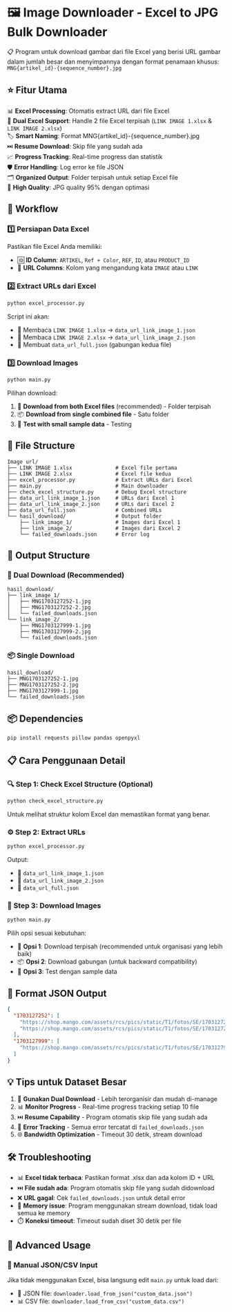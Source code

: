 # 🖼️ Image Downloader - Excel to JPG Bulk Downloader

📋 Program untuk download gambar dari file Excel yang berisi URL gambar dalam jumlah besar dan menyimpannya dengan format penamaan khusus: `MNG{artikel_id}-{sequence_number}.jpg`

## ⭐ Fitur Utama

📊 **Excel Processing**: Otomatis extract URL dari file Excel  
📁 **Dual Excel Support**: Handle 2 file Excel terpisah (`LINK IMAGE 1.xlsx` & `LINK IMAGE 2.xlsx`)  
🏷️ **Smart Naming**: Format MNG{artikel_id}-{sequence_number}.jpg  
⏭️ **Resume Download**: Skip file yang sudah ada  
📈 **Progress Tracking**: Real-time progress dan statistik  
🛡️ **Error Handling**: Log error ke file JSON  
🗂️ **Organized Output**: Folder terpisah untuk setiap Excel file  
🎨 **High Quality**: JPG quality 95% dengan optimasi  

## 🔄 Workflow

### 1️⃣ Persiapan Data Excel
Pastikan file Excel Anda memiliki:
- 🆔 **ID Column**: `ARTIKEL`, `Ref + Color`, `REF`, `ID`, atau `PRODUCT_ID`
- 🔗 **URL Columns**: Kolom yang mengandung kata `IMAGE` atau `LINK`

### 2️⃣ Extract URLs dari Excel
```bash
python excel_processor.py
```
Script ini akan:
- 📖 Membaca `LINK IMAGE 1.xlsx` → `data_url_link_image_1.json`
- 📖 Membaca `LINK IMAGE 2.xlsx` → `data_url_link_image_2.json`
- 🔗 Membuat `data_url_full.json` (gabungan kedua file)

### 3️⃣ Download Images
```bash
python main.py
```
Pilihan download:
1. 🎯 **Download from both Excel files** (recommended) - Folder terpisah
2. 📦 **Download from single combined file** - Satu folder
3. 🧪 **Test with small sample data** - Testing

## 📂 File Structure

```
Image url/
├── LINK IMAGE 1.xlsx              # Excel file pertama
├── LINK IMAGE 2.xlsx              # Excel file kedua
├── excel_processor.py             # Extract URLs dari Excel
├── main.py                        # Main downloader
├── check_excel_structure.py       # Debug Excel structure
├── data_url_link_image_1.json     # URLs dari Excel 1
├── data_url_link_image_2.json     # URLs dari Excel 2
├── data_url_full.json             # Combined URLs
└── hasil_download/                # Output folder
    ├── link_image_1/              # Images dari Excel 1
    ├── link_image_2/              # Images dari Excel 2
    └── failed_downloads.json      # Error log
```

## 📁 Output Structure

### 🎯 Dual Download (Recommended)
```
hasil_download/
├── link_image_1/
│   ├── MNG1703127252-1.jpg
│   ├── MNG1703127252-2.jpg
│   └── failed_downloads.json
└── link_image_2/
    ├── MNG1703127999-1.jpg
    ├── MNG1703127999-2.jpg
    └── failed_downloads.json
```

### 📦 Single Download
```
hasil_download/
├── MNG1703127252-1.jpg
├── MNG1703127252-2.jpg
├── MNG1703127999-1.jpg
└── failed_downloads.json
```

## 📦 Dependencies

```bash
pip install requests pillow pandas openpyxl
```

## 📋 Cara Penggunaan Detail

### 🔍 Step 1: Check Excel Structure (Optional)
```bash
python check_excel_structure.py
```
Untuk melihat struktur kolom Excel dan memastikan format yang benar.

### ⚙️ Step 2: Extract URLs
```bash
python excel_processor.py
```
Output:
- 📄 `data_url_link_image_1.json`
- 📄 `data_url_link_image_2.json` 
- 📄 `data_url_full.json`

### 🚀 Step 3: Download Images
```bash
python main.py
```
Pilih opsi sesuai kebutuhan:
- 🎯 **Opsi 1**: Download terpisah (recommended untuk organisasi yang lebih baik)
- 📦 **Opsi 2**: Download gabungan (untuk backward compatibility)
- 🧪 **Opsi 3**: Test dengan sample data

## 📄 Format JSON Output

```json
{
  "1703127252": [
    "https://shop.mango.com/assets/rcs/pics/static/T1/fotos/SE/17031272_52.jpg",
    "https://shop.mango.com/assets/rcs/pics/static/T1/fotos/SE/17031272_52_R.jpg"
  ],
  "1703127999": [
    "https://shop.mango.com/assets/rcs/pics/static/T1/fotos/SE/17031279_99.jpg"
  ]
}
```

## 💡 Tips untuk Dataset Besar

1. 🎯 **Gunakan Dual Download** - Lebih terorganisir dan mudah di-manage
2. 📊 **Monitor Progress** - Real-time progress tracking setiap 10 file
3. ⏭️ **Resume Capability** - Program otomatis skip file yang sudah ada
4. 📝 **Error Tracking** - Semua error tercatat di `failed_downloads.json`
5. 🌐 **Bandwidth Optimization** - Timeout 30 detik, stream download

## 🛠️ Troubleshooting

- 📊 **Excel tidak terbaca**: Pastikan format .xlsx dan ada kolom ID + URL
- ⏭️ **File sudah ada**: Program otomatis skip file yang sudah didownload
- ❌ **URL gagal**: Cek `failed_downloads.json` untuk detail error
- 💾 **Memory issue**: Program menggunakan stream download, tidak load semua ke memory
- ⏱️ **Koneksi timeout**: Timeout sudah diset 30 detik per file

## 🔧 Advanced Usage

### 📝 Manual JSON/CSV Input
Jika tidak menggunakan Excel, bisa langsung edit `main.py` untuk load dari:
- 📄 JSON file: `downloader.load_from_json("custom_data.json")`
- 📊 CSV file: `downloader.load_from_csv("custom_data.csv")`
